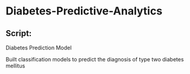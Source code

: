 # Diabetes-Predictive-Analytics

## Script:
Diabetes Prediction Model

Built classification models to predict the diagnosis of type two diabetes mellitus
